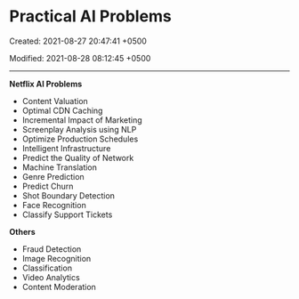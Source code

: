 # Practical AI Problems

Created: 2021-08-27 20:47:41 +0500

Modified: 2021-08-28 08:12:45 +0500

---

**Netflix AI Problems**
-   Content Valuation
-   Optimal CDN Caching
-   Incremental Impact of Marketing
-   Screenplay Analysis using NLP
-   Optimize Production Schedules
-   Intelligent Infrastructure
-   Predict the Quality of Network
-   Machine Translation
-   Genre Prediction
-   Predict Churn
-   Shot Boundary Detection
-   Face Recognition
-   Classify Support Tickets



**Others**
-   Fraud Detection
-   Image Recognition
-   Classification
-   Video Analytics
-   Content Moderation
